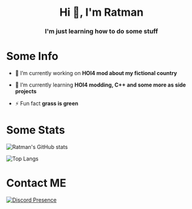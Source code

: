  <h1 align="center">Hi 👋, I'm Ratman</h1>
<h3 align="center">I'm just learning how to do some stuff</h3>

# Some Info

- 🔭 I’m currently working on **HOI4 mod about my fictional country**

- 🌱 I’m currently learning **HOI4 modding, C++ and some more as side projects**

- ⚡ Fun fact **grass is green**

<p align="left">
</p>

# Some Stats

![Ratman's GitHub stats](https://github-readme-stats.vercel.app/api?username=ratman141&show_icons=true&theme=radical)


![Top Langs](https://github-readme-stats.vercel.app/api/top-langs/?username=ratman141&layout=donut-vertical&theme=radical)

# Contact ME

[![Discord Presence](https://lanyard.cnrad.dev/api/1354198211182727248?theme=dark)](https://discord.com/users/1354198211182727248)
